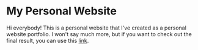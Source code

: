 # My Personal Website

Hi everybody! This is a personal website that I've created as a personal website portfolio. I won't say much more, but if you want to check out the final result, you can use this [link](https://personal-website-chi-henna.vercel.app).
